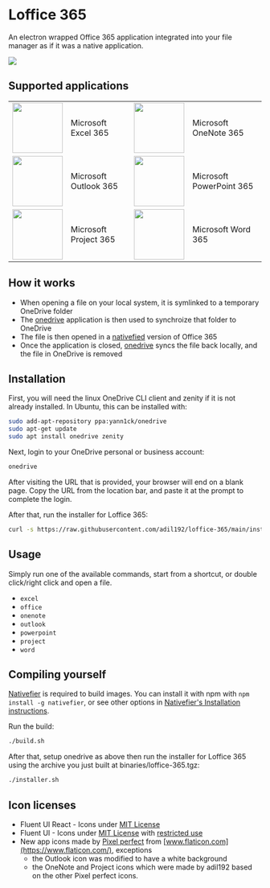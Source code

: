 # Loffice 365

An electron wrapped Office 365 application integrated into your file manager as if it was a native application.

<img src="screenshots/loffice-365.gif">

## Supported applications

<table cellpadding="10" cellspacing="0" border="0">
  <tr>
    <td><img src="apps/excel/icon.svg" width="100"></td><td>Microsoft Excel 365</td>
    <td><img src="apps/onenote/icon.svg" width="100"></td><td>Microsoft OneNote 365</td>
  </tr>
  <tr>
    <td><img src="apps/outlook/icon.svg" width="100"></td><td>Microsoft Outlook 365</td>
    <td><img src="apps/powerpoint/icon.svg" width="100"></td><td>Microsoft PowerPoint 365</td>
  </tr>
  <tr>
    <td><img src="apps/project/icon.svg" width="100"></td><td>Microsoft Project 365</td>
    <td><img src="apps/word/icon.svg" width="100"></td><td>Microsoft Word 365</td>
  </tr>
</table>

## How it works
- When opening a file on your local system, it is symlinked to a temporary OneDrive folder
- The [onedrive](https://github.com/abraunegg/onedrive) application is then used to synchroize that folder to OneDrive
- The file is then opened in a [nativefied](https://github.com/nativefier/nativefier) version of Office 365
- Once the application is closed, [onedrive](https://github.com/abraunegg/onedrive) syncs the file back locally, and the file in OneDrive is removed

## Installation
First, you will need the linux OneDrive CLI client and zenity if it is not already installed. In Ubuntu, this can be installed with:
``` bash
sudo add-apt-repository ppa:yann1ck/onedrive
sudo apt-get update
sudo apt install onedrive zenity
```
Next, login to your OneDrive personal or business account:
``` bash
onedrive
```
After visiting the URL that is provided, your browser will end on a blank page. Copy the URL from the location bar, and paste it at the prompt to complete the login.

After that, run the installer for Loffice 365:
``` bash
curl -s https://raw.githubusercontent.com/adil192/loffice-365/main/installer.sh | bash -s
```

## Usage
Simply run one of the available commands, start from a shortcut, or double click/right click and open a file.
- `excel`
- `office`
- `onenote`
- `outlook`
- `powerpoint`
- `project`
- `word`

## Compiling yourself
[Nativefier](https://github.com/nativefier/nativefier/) is required to build images. You can install it with npm with `npm install -g nativefier`, or see other options in [Nativefier's Installation instructions](https://github.com/nativefier/nativefier/#installation).

Run the build:
``` bash
./build.sh
```

After that, setup onedrive as above then run the installer for Loffice 365 using the archive you just built at binaries/loffice-365.tgz:
``` bash
./installer.sh
```

## Icon licenses
- Fluent UI React - Icons under [MIT License](https://github.com/Fmstrat/fluent-ui-react/blob/master/LICENSE.md)
- Fluent UI - Icons under [MIT License](https://github.com/Fmstrat/fluentui/blob/master/LICENSE) with [restricted use](https://static2.sharepointonline.com/files/fabric/assets/microsoft_fabric_assets_license_agreement_nov_2019.pdf)
- New app icons made by [Pixel perfect](https://www.flaticon.com/authors/pixel-perfect) from [www.flaticon.com](https://www.flaticon.com/), exceptions
  - the Outlook icon was modified to have a white background
  - the OneNote and Project icons which were made by adil192 based on the other Pixel perfect icons.
